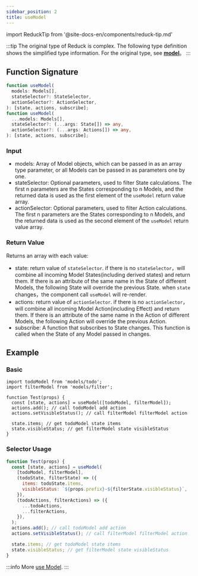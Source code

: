 ```yaml
---
sidebar_position: 2
title: useModel
---
```


import ReduckTip from '@site-docs-en/components/reduck-tip.md'

<ReduckTip />

:::tip
The original type of Reduck is complex. The following type definition shows the simplified type information. For the original type, see [**model**](https://github.com/modern-js-dev/reduck/blob/main/packages/store/src/model/model.ts)。
:::

## Function Signature

```ts
function useModel(
  models: Models[],
  stateSelector?: StateSelector,
  actionSelector?: ActionSelector,
): [state, actions, subscribe];
function useModel(
  ...models: Models[],
  stateSelector?: (...args: State[]) => any,
  actionSelector?: (...args: Actions[]) => any,
): [state, actions, subscribe];
```

### Input

- models: Array of Model objects, which can be passed in as an array type parameter, or all Models can be passed in as parameters one by one.
- stateSelector: Optional parameters, used to filter State calculations. The first n parameters are the States corresponding to n Models, and the returned data is used as the first element of the `useModel` return value array.
- actionSelector: Optional parameters, used to filter Action calculations. The first n parameters are the States corresponding to n Models, and the returned data is used as the second element of the `useModel` return value array.

### Return Value

Returns an array with each value:

- state: return value of `stateSelector`. if there is no `stateSelector`，will combine all incoming Model States(including derived states) and return them. If there is an attribute of the same name in the State of different Models, the following State will override the previous State. when `state` changes，the component call `useModel` will re-render.
- actions: return value of `actionSelector`. if there is no `actionSelector`，will combine all incoming Model Action(including Effect) and return them. If there is an attribute of the same name in the Action of different Models, the following Action will override the previous Action.
- subscribe: A function that subscribes to State changes. This function is called when the State of any Model passed in changes.

## Example

### Basic

```tsx
import todoModel from 'models/todo';
import filterModel from 'models/filter';

function Test(props) {
  const [state, actions] = useModel([todoModel, filterModel]);
  actions.add(); // call todoModel add action
  actions.setVisibleStatus(); // call filterModel filterModel action

  state.items; // get todoModel state items
  state.visibleStatus; // get filterModel state visibleStatus
}
```

### Selector Usage

```js
function Test(props) {
  const [state, actions] = useModel(
    [todoModel, filterModel],
    (todoState, filterState) => ({
      items: todoState.items,
      visibleStatus: `${props.prefix}-${filterState.visibleStatus}`,
    }),
    (todoActions, filterActions) => ({
      ...todoActions,
      ...filterActions,
    }),
  );
  actions.add(); // call todoModel add action
  actions.setVisibleStatus(); // call filterModel filterModel action

  state.items; // get todoModel state items
  state.visibleStatus; // get filterModel state visibleStatus
}
```

:::info More
[use Model](/docs/guides/topic-detail/model/use-model).
:::
